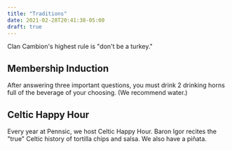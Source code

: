 ```yaml
---
title: "Traditions"
date: 2021-02-28T20:41:38-05:00
draft: true
---
```


Clan Cambion's highest rule is "don't be a turkey."

## Membership Induction

After answering three important questions, you must drink 2 drinking horns full of the beverage of your choosing. (We recommend water.)

## Celtic Happy Hour

Every year at Pennsic, we host Celtic Happy Hour. Baron Igor recites the "true" Celtic history of tortilla chips and salsa. We also have a piñata.
